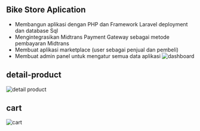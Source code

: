 
## Bike Store Aplication
 - Membangun aplikasi dengan PHP dan Framework Laravel   deployment dan database Sql
 - Mengintegrasikan Midtrans Payment Gateway sebagai metode pembayaran Midtrans
 - Membuat aplikasi marketplace (user sebagai penjual dan pembeli)
 - Membuat admin panel untuk mengatur semua data aplikasi
![dashboard](https://scontent.fcgk23-1.fna.fbcdn.net/v/t1.6435-9/244503197_167814462190237_3061403419464128150_n.jpg?_nc_cat=102&ccb=1-5&_nc_sid=730e14&_nc_eui2=AeHmFRWs-i7__5YslcXRRgvvhxGev1LuqHGHEZ6_Uu6ocWHiNGvhwuk6n17QqmWq5q3YGAJbI6umMvlqQYgc7t7N&_nc_ohc=Vs1qD0wdcJkAX_5o2A-&_nc_ht=scontent.fcgk23-1.fna&oh=709465ffbded9510c6475b637c601bcc&oe=61847778)
  

## detail-product
![detail product](https://scontent.fcgk23-1.fna.fbcdn.net/v/t1.6435-9/244428283_167814262190257_4856824288444863491_n.jpg?_nc_cat=108&ccb=1-5&_nc_sid=730e14&_nc_eui2=AeGC73FR14S49kEDWmgwa43sYtxpZKZ3uvxi3Glkpne6_OuCn0Ri2silEQzhTc6_XIiopoAMNZ8EbOiBa2CQMa6s&_nc_ohc=1XKoyCf0vzsAX_bVVNW&_nc_ht=scontent.fcgk23-1.fna&oh=c125fa265e4190de04986a4c6ad923f0&oe=6184147D)
## cart
![cart](https://scontent.fcgk23-1.fna.fbcdn.net/v/t1.6435-9/244335124_167814652190218_8377388311101254647_n.jpg?_nc_cat=111&ccb=1-5&_nc_sid=730e14&_nc_eui2=AeHnnNA8FlRVoi80K9whasVlN_J02CSTqvU38nTYJJOq9f5lgocnTHyYtHwK2qEC1nEPpTMqaOxv2zG2aT5rGGrA&_nc_ohc=xrgBPU8SQrAAX8be1dp&_nc_ht=scontent.fcgk23-1.fna&oh=9c749736b18018a8bffd15dc8c029d3b&oe=6185A584)

